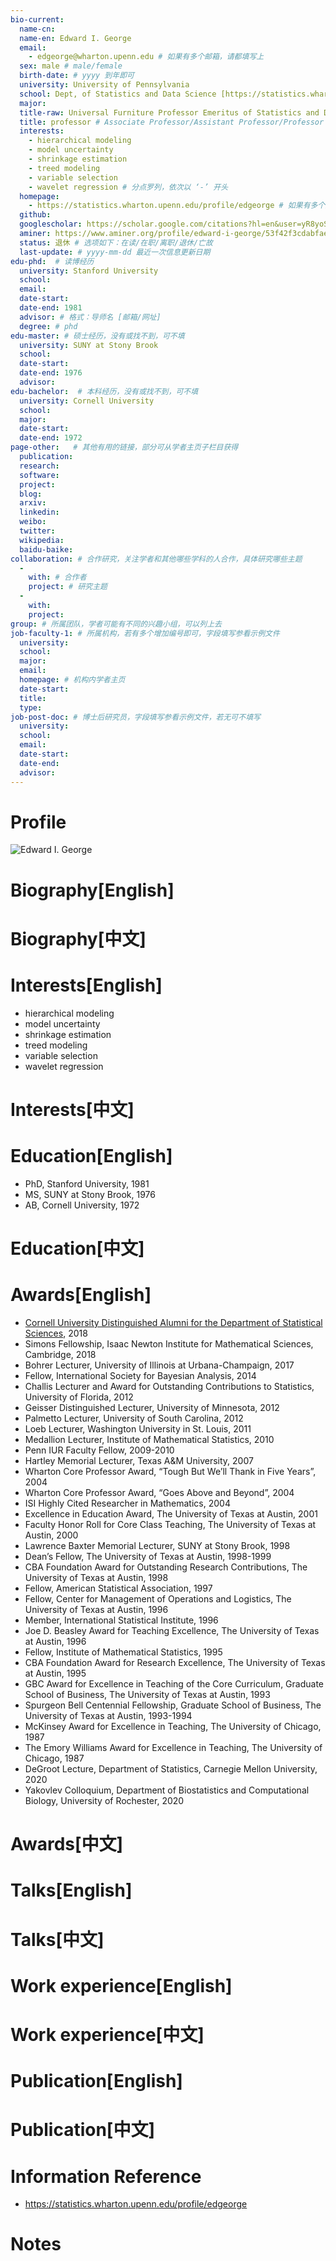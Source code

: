 ```yaml
---
bio-current:
  name-cn: 
  name-en: Edward I. George
  email: 
    - edgeorge@wharton.upenn.edu # 如果有多个邮箱，请都填写上
  sex: male # male/female
  birth-date: # yyyy 到年即可
  university: University of Pennsylvania 
  school: Dept, of Statistics and Data Science [https://statistics.wharton.upenn.edu/] # 格式：学院名称[学院官网链接]
  major: 
  title-raw: Universal Furniture Professor Emeritus of Statistics and Data Science# 主页原始字符串
  title: professor # Associate Professor/Assistant Professor/Professor
  interests: 
    - hierarchical modeling
    - model uncertainty
    - shrinkage estimation
    - treed modeling
    - variable selection
    - wavelet regression # 分点罗列，依次以 ‘-’ 开头
  homepage: 
    - https://statistics.wharton.upenn.edu/profile/edgeorge # 如果有多个主页，请都填写上
  github: 
  googlescholar: https://scholar.google.com/citations?hl=en&user=yR8yoSYAAAAJ
  aminer: https://www.aminer.org/profile/edward-i-george/53f42f3cdabfaee1c0a4b924 # 从这里查找 https://www.aminer.org/search/person
  status: 退休 # 选项如下：在读/在职/离职/退休/亡故
  last-update: # yyyy-mm-dd 最近一次信息更新日期
edu-phd:  # 读博经历
  university: Stanford University
  school: 
  email: 
  date-start: 
  date-end: 1981
  advisor: # 格式：导师名 [邮箱/网址]
  degree: # phd
edu-master: # 硕士经历，没有或找不到，可不填
  university: SUNY at Stony Brook
  school: 
  date-start: 
  date-end: 1976
  advisor:
edu-bachelor:  # 本科经历，没有或找不到，可不填
  university: Cornell University
  school: 
  major: 
  date-start: 
  date-end: 1972
page-other:   # 其他有用的链接，部分可从学者主页子栏目获得
  publication: 
  research: 
  software: 
  project: 
  blog: 
  arxiv: 
  linkedin: 
  weibo:
  twitter:
  wikipedia:
  baidu-baike:
collaboration: # 合作研究，关注学者和其他哪些学科的人合作，具体研究哪些主题
  - 
    with: # 合作者
    project: # 研究主题
  - 
    with: 
    project: 
group: # 所属团队，学者可能有不同的兴趣小组，可以列上去
job-faculty-1: # 所属机构，若有多个增加编号即可，字段填写参看示例文件
  university: 
  school: 
  major: 
  email: 
  homepage: # 机构内学者主页
  date-start: 
  title: 
  type: 
job-post-doc: # 博士后研究员，字段填写参看示例文件，若无可不填写
  university: 
  school: 
  email: 
  date-start: 
  date-end: 
  advisor: 
---
```


# Profile

![Edward I. George](https://faculty.wharton.upenn.edu/wp-content/uploads/2016/11/EDWARD_I_GEORGE.png)

# Biography[English]

# Biography[中文]

# Interests[English]
  - hierarchical modeling
  - model uncertainty
  - shrinkage estimation
  - treed modeling
  - variable selection
  - wavelet regression 
# Interests[中文]

# Education[English]
  - PhD, Stanford University, 1981
  - MS, SUNY at Stony Brook, 1976
  - AB, Cornell University, 1972
# Education[中文]

# Awards[English]
  - [Cornell University Distinguished Alumni for the Department of Statistical Sciences](https://stat.cornell.edu/cornell-day-statistics-2018), 2018
  - Simons Fellowship, Isaac Newton Institute for Mathematical Sciences, Cambridge, 2018
  - Bohrer Lecturer, University of Illinois at Urbana-Champaign, 2017
  - Fellow, International Society for Bayesian Analysis, 2014
  - Challis Lecturer and Award for Outstanding Contributions to Statistics, University of Florida, 2012
  - Geisser Distinguished Lecturer, University of Minnesota, 2012
  - Palmetto Lecturer, University of South Carolina, 2012
  - Loeb Lecturer, Washington University in St. Louis, 2011
  - Medallion Lecturer, Institute of Mathematical Statistics, 2010
  - Penn IUR Faculty Fellow, 2009-2010
  - Hartley Memorial Lecturer, Texas A&M University, 2007
  - Wharton Core Professor Award, “Tough But We’ll Thank in Five Years”, 2004
  - Wharton Core Professor Award, “Goes Above and Beyond”, 2004
  - ISI Highly Cited Researcher in Mathematics, 2004
  - Excellence in Education Award, The University of Texas at Austin, 2001
  - Faculty Honor Roll for Core Class Teaching, The University of Texas at Austin, 2000
  - Lawrence Baxter Memorial Lecturer, SUNY at Stony Brook, 1998
  - Dean’s Fellow, The University of Texas at Austin, 1998-1999
  - CBA Foundation Award for Outstanding Research Contributions, The University of Texas at Austin, 1998
  - Fellow, American Statistical Association, 1997
  - Fellow, Center for Management of Operations and Logistics, The University of Texas at Austin, 1996
  - Member, International Statistical Institute, 1996
  - Joe D. Beasley Award for Teaching Excellence, The University of Texas at Austin, 1996
  - Fellow, Institute of Mathematical Statistics, 1995
  - CBA Foundation Award for Research Excellence, The University of Texas at Austin, 1995
  - GBC Award for Excellence in Teaching of the Core Curriculum, Graduate School of Business, The University of Texas at Austin, 1993
  - Spurgeon Bell Centennial Fellowship, Graduate School of Business, The University of Texas at Austin, 1993-1994
  - McKinsey Award for Excellence in Teaching, The University of Chicago, 1987
  - The Emory Williams Award for Excellence in Teaching, The University of Chicago, 1987
  - DeGroot Lecture, Department of Statistics, Carnegie Mellon University, 2020
  - Yakovlev Colloquium, Department of Biostatistics and Computational Biology, University of Rochester, 2020
# Awards[中文]

# Talks[English]

# Talks[中文]

# Work experience[English]

# Work experience[中文]

# Publication[English]

# Publication[中文]

# Information Reference
  - https://statistics.wharton.upenn.edu/profile/edgeorge
# Notes